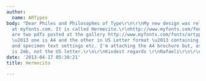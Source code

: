 ```yaml
---
author:
  name: ARTypes
body: "Dear Philes and Philosophes of Type\r\n\r\nMy new design was released 8th April
  at myfonts.com. It is called Hermecito.\r\nhttp://www.myfonts.com/fonts/artypes/hermecito/\r\nThere
  are two pdfs posted at the gallery http://www.myfonts.com/fonts/artypes/hermecito/gallery.html
  \u2013 one is A4 and the other in US Letter format \u2013 containing much information
  and specimen text settings etc. I'm attaching the A4 brochure but, as the max. upload
  is 2mb, not the US letter.\r\n\r\nKindest regards \r\nRafaeli\r\n\r\n\r\n[img:sites/default/files/old-images/Hermecito5_5304.png]"
date: '2013-04-17 05:30:21'
title: Hermecito

---
```

